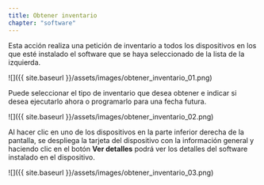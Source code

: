 ```yaml
---
title: Obtener inventario
chapter: "software"
---
```


Esta acción realiza una petición de inventario a todos los dispositivos en los que esté instalado el software que se haya seleccionado de la lista de la izquierda.

![]({{ site.baseurl }}/assets/images/obtener_inventario_01.png)

Puede seleccionar el tipo de inventario que desea obtener e indicar si desea ejecutarlo ahora o programarlo para una fecha futura.

![]({{ site.baseurl }}/assets/images/obtener_inventario_02.png)

Al hacer clic en uno de los dispositivos en la parte inferior derecha de la pantalla, se despliega la tarjeta del dispositivo con la información general y haciendo clic en el botón **Ver detalles** podrá ver los detalles del software instalado en el dispositivo.

![]({{ site.baseurl }}/assets/images/obtener_inventario_03.png)
